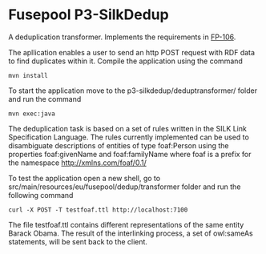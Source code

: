 Fusepool P3-SilkDedup
============

A deduplication transformer. Implements the requirements in [FP-106](https://fusepool.atlassian.net/browse/FP-106).

The apllication enables a user to send an http POST request with RDF data to find duplicates within it. Compile the application using the command

    mvn install

To start the application move to the p3-silkdedup/deduptransformer/ folder and run the command

    mvn exec:java

The deduplication task is based on a set of rules written in the SILK Link Specification Language. The rules currently implemented can be used to disambiguate descriptions of entities of type foaf:Person using the properties 
foaf:givenName and foaf:familyName where foaf is a prefix for the namespace http://xmlns.com/foaf/0.1/

To test the application open a new shell, go to src/main/resources/eu/fusepool/dedup/transformer folder and run the following command 

    curl -X POST -T testfoaf.ttl http://localhost:7100

The file testfoaf.ttl contains different representations of the same entity Barack Obama. The result of the interlinking process, a set of owl:sameAs statements, will be sent back to the client.
